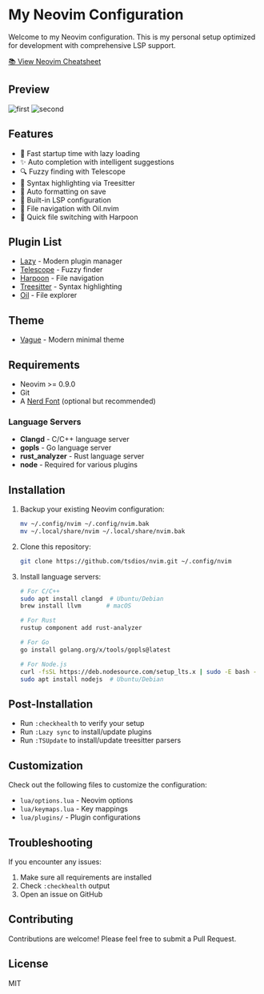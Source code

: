 # My Neovim Configuration

Welcome to my Neovim configuration. This is my personal setup optimized for development with comprehensive LSP support.

[📚 View Neovim Cheatsheet](./CHEATSHEET.md)

## Preview
![first](first.png)
![second](second.png)

## Features
- 🚀 Fast startup time with lazy loading
- ✨ Auto completion with intelligent suggestions
- 🔍 Fuzzy finding with Telescope
- 🌳 Syntax highlighting via Treesitter
- 📝 Auto formatting on save
- 🔧 Built-in LSP configuration
- 📁 File navigation with Oil.nvim
- 📌 Quick file switching with Harpoon

## Plugin List
- [Lazy](https://github.com/folke/lazy.nvim) - Modern plugin manager
- [Telescope](https://github.com/nvim-telescope/telescope.nvim) - Fuzzy finder
- [Harpoon](https://github.com/ThePrimeagen/harpoon) - File navigation
- [Treesitter](https://github.com/nvim-treesitter/nvim-treesitter) - Syntax highlighting
- [Oil](https://github.com/stevearc/oil.nvim) - File explorer

## Theme
- [Vague](https://github.com/vague2k/vague.nvim) - Modern minimal theme

## Requirements
- Neovim >= 0.9.0
- Git
- A [Nerd Font](https://www.nerdfonts.com/) (optional but recommended)

### Language Servers
- **Clangd** - C/C++ language server
- **gopls** - Go language server
- **rust_analyzer** - Rust language server
- **node** - Required for various plugins

## Installation

1. Backup your existing Neovim configuration:
   ```bash
   mv ~/.config/nvim ~/.config/nvim.bak
   mv ~/.local/share/nvim ~/.local/share/nvim.bak
   ```

2. Clone this repository:
   ```bash
   git clone https://github.com/tsdios/nvim.git ~/.config/nvim
   ```

3. Install language servers:
   ```bash
   # For C/C++
   sudo apt install clangd  # Ubuntu/Debian
   brew install llvm       # macOS

   # For Rust
   rustup component add rust-analyzer

   # For Go
   go install golang.org/x/tools/gopls@latest

   # For Node.js
   curl -fsSL https://deb.nodesource.com/setup_lts.x | sudo -E bash -
   sudo apt install nodejs  # Ubuntu/Debian
   ```

## Post-Installation
- Run `:checkhealth` to verify your setup
- Run `:Lazy sync` to install/update plugins
- Run `:TSUpdate` to install/update treesitter parsers

## Customization
Check out the following files to customize the configuration:
- `lua/options.lua` - Neovim options
- `lua/keymaps.lua` - Key mappings
- `lua/plugins/` - Plugin configurations

## Troubleshooting
If you encounter any issues:
1. Make sure all requirements are installed
2. Check `:checkhealth` output
3. Open an issue on GitHub

## Contributing
Contributions are welcome! Please feel free to submit a Pull Request.

## License
MIT

